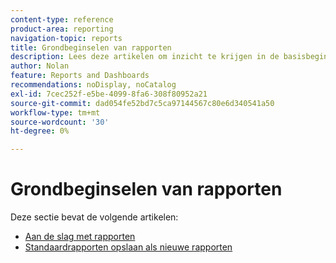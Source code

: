 ```yaml
---
content-type: reference
product-area: reporting
navigation-topic: reports
title: Grondbeginselen van rapporten
description: Lees deze artikelen om inzicht te krijgen in de basisbeginselen van rapporten in Adobe Workfront.
author: Nolan
feature: Reports and Dashboards
recommendations: noDisplay, noCatalog
exl-id: 7cec252f-e5be-4099-8fa6-308f80952a21
source-git-commit: dad054fe52bd7c5ca97144567c80e6d340541a50
workflow-type: tm+mt
source-wordcount: '30'
ht-degree: 0%

---
```


# Grondbeginselen van rapporten

Deze sectie bevat de volgende artikelen:

* [Aan de slag met rapporten](../../../reports-and-dashboards/reports/reporting/get-started-reports-workfront.md)
* [Standaardrapporten opslaan als nieuwe rapporten](../../../reports-and-dashboards/reports/reporting/save-default-reports-new-reports.md)
  <!--outdated: * [Basic Report Creation Program for the new Workfront experience](https://one.workfront.com/s/basic-report-creation-program)-->
